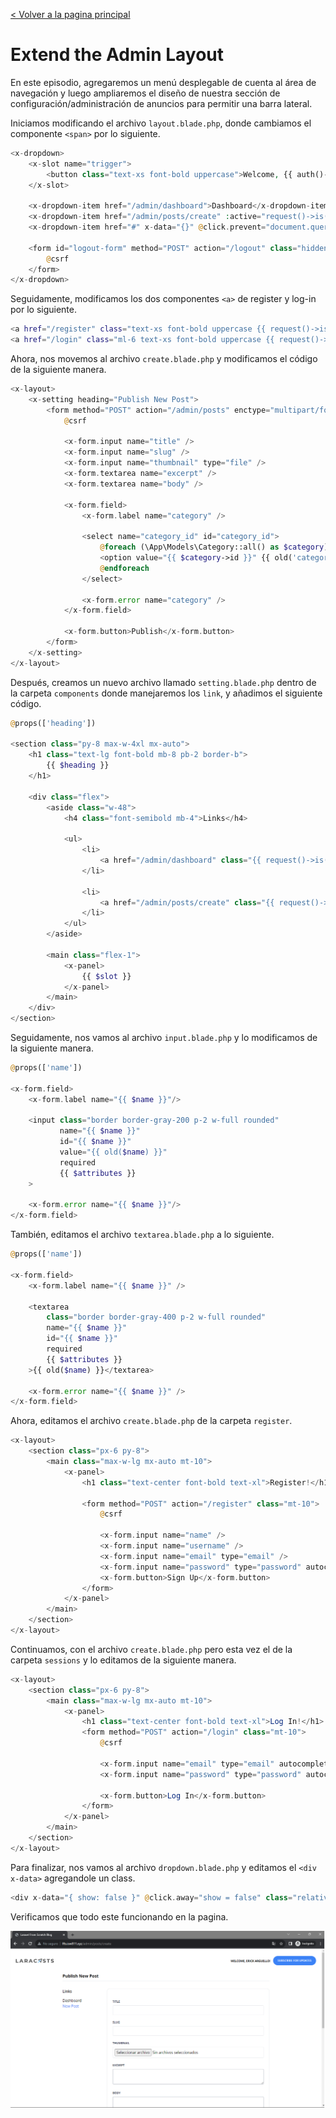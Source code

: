 [< Volver a la pagina principal](/docs/readme.md)

# Extend the Admin Layout

En este episodio, agregaremos un menú desplegable de cuenta al área de navegación y luego ampliaremos el diseño de nuestra sección de configuración/administración de anuncios para permitir una barra lateral.

Iniciamos modificando el archivo `layout.blade.php`, donde cambiamos el componente `<span>` por lo siguiente.

```php
<x-dropdown>
    <x-slot name="trigger">
        <button class="text-xs font-bold uppercase">Welcome, {{ auth()->user()->name }}!</button>
    </x-slot>

    <x-dropdown-item href="/admin/dashboard">Dashboard</x-dropdown-item>
    <x-dropdown-item href="/admin/posts/create" :active="request()->is('admin/posts/create')">New Post</x-dropdown-item>
    <x-dropdown-item href="#" x-data="{}" @click.prevent="document.querySelector('#logout-form').submit()">Log Out</x-dropdown-item>

    <form id="logout-form" method="POST" action="/logout" class="hidden">
        @csrf
    </form>
</x-dropdown>
```

Seguidamente, modificamos los dos componentes `<a>` de register y log-in por lo siguiente.

```bash
<a href="/register" class="text-xs font-bold uppercase {{ request()->is('register') ? 'text-blue-500' : '' }}">Register</a>
<a href="/login" class="ml-6 text-xs font-bold uppercase {{ request()->is('login') ? 'text-blue-500' : '' }}">Log In</a>
```

Ahora, nos movemos al archivo `create.blade.php` y modificamos el código de la siguiente manera.

```php
<x-layout>
    <x-setting heading="Publish New Post">
        <form method="POST" action="/admin/posts" enctype="multipart/form-data">
            @csrf

            <x-form.input name="title" />
            <x-form.input name="slug" />
            <x-form.input name="thumbnail" type="file" />
            <x-form.textarea name="excerpt" />
            <x-form.textarea name="body" />

            <x-form.field>
                <x-form.label name="category" />

                <select name="category_id" id="category_id">
                    @foreach (\App\Models\Category::all() as $category)
                    <option value="{{ $category->id }}" {{ old('category_id') == $category->id ? 'selected' : '' }}>{{ ucwords($category->name) }}</option>
                    @endforeach
                </select>

                <x-form.error name="category" />
            </x-form.field>

            <x-form.button>Publish</x-form.button>
        </form>
    </x-setting>
</x-layout>
```

Después, creamos un nuevo archivo llamado `setting.blade.php` dentro de la carpeta `components` donde manejaremos los `link`, y añadimos el siguiente código.

```php
@props(['heading'])

<section class="py-8 max-w-4xl mx-auto">
    <h1 class="text-lg font-bold mb-8 pb-2 border-b">
        {{ $heading }}
    </h1>

    <div class="flex">
        <aside class="w-48">
            <h4 class="font-semibold mb-4">Links</h4>

            <ul>
                <li>
                    <a href="/admin/dashboard" class="{{ request()->is('admin/dashboard') ? 'text-blue-500' : '' }}">Dashboard</a>
                </li>

                <li>
                    <a href="/admin/posts/create" class="{{ request()->is('admin/posts/create') ? 'text-blue-500' : '' }}">New Post</a>
                </li>
            </ul>
        </aside>

        <main class="flex-1">
            <x-panel>
                {{ $slot }}
            </x-panel>
        </main>
    </div>
</section>
```

Seguidamente, nos vamos al archivo `input.blade.php` y lo modificamos de la siguiente manera.

```php
@props(['name'])

<x-form.field>
    <x-form.label name="{{ $name }}"/>

    <input class="border border-gray-200 p-2 w-full rounded"
           name="{{ $name }}"
           id="{{ $name }}"
           value="{{ old($name) }}"
           required
           {{ $attributes }}
    >

    <x-form.error name="{{ $name }}"/>
</x-form.field>
```

También, editamos el archivo `textarea.blade.php` a lo siguiente.

```php
@props(['name'])

<x-form.field>
    <x-form.label name="{{ $name }}" />

    <textarea
        class="border border-gray-400 p-2 w-full rounded"
        name="{{ $name }}"
        id="{{ $name }}"
        required
        {{ $attributes }}
    >{{ old($name) }}</textarea>

    <x-form.error name="{{ $name }}" />
</x-form.field>
```

Ahora, editamos el archivo `create.blade.php` de la carpeta `register`.

```php
<x-layout>
    <section class="px-6 py-8">
        <main class="max-w-lg mx-auto mt-10">
            <x-panel>
                <h1 class="text-center font-bold text-xl">Register!</h1>

                <form method="POST" action="/register" class="mt-10">
                    @csrf

                    <x-form.input name="name" />
                    <x-form.input name="username" />
                    <x-form.input name="email" type="email" />
                    <x-form.input name="password" type="password" autocomplete="new-password" />
                    <x-form.button>Sign Up</x-form.button>
                </form>
            </x-panel>
        </main>
    </section>
</x-layout>
```

Continuamos, con el archivo `create.blade.php` pero esta vez el de la carpeta `sessions` y lo editamos de la siguiente manera.

```php
<x-layout>
    <section class="px-6 py-8">
        <main class="max-w-lg mx-auto mt-10">
            <x-panel>
                <h1 class="text-center font-bold text-xl">Log In!</h1>
                <form method="POST" action="/login" class="mt-10">
                    @csrf

                    <x-form.input name="email" type="email" autocomplete="username" />
                    <x-form.input name="password" type="password" autocomplete="current-password" />

                    <x-form.button>Log In</x-form.button>
                </form>
            </x-panel>
        </main>
    </section>
</x-layout>
```

Para finalizar, nos vamos al archivo `dropdown.blade.php` y editamos el `<div x-data>` agregandole un class.

```php
<div x-data="{ show: false }" @click.away="show = false" class="relative">
```

Verificamos que todo este funcionando en la pagina.

![Verificar pagina](./images/verificarpagina.png)